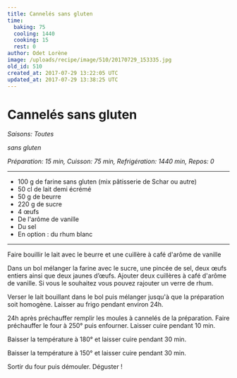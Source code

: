 ```yaml
---
title: Cannelés sans gluten
time:
  baking: 75
  cooling: 1440
  cooking: 15
  rest: 0
author: Odet Lorène
image: /uploads/recipe/image/510/20170729_153335.jpg
old_id: 510
created_at: 2017-07-29 13:22:05 UTC
updated_at: 2017-07-29 13:38:25 UTC
---
```


# Cannelés sans gluten

_Saisons: Toutes_

_sans gluten_

_Préparation: 15 min, Cuisson: 75 min, Refrigération: 1440 min, Repos: 0_

---

- 100 g de farine sans gluten (mix pâtisserie de Schar ou autre)
- 50 cl de lait demi écrémé
- 50 g de beurre
- 220 g de sucre
- 4 œufs
- De l'arôme de vanille
- Du sel
- En option : du rhum blanc

---

Faire bouillir le lait avec le beurre et une cuillère à café d'arôme de vanille

Dans un bol mélanger la farine avec le sucre, une pincée de sel, deux œufs entiers ainsi que deux jaunes d’œufs. Ajouter deux cuillères à café d'arôme de vanille. Si vous le souhaitez vous pouvez rajouter un verre de rhum.

Verser le lait bouillant dans le bol puis mélanger jusqu'à que la préparation soit homogène. Laisser au frigo pendant environ 24h.

24h après préchauffer remplir les moules à cannelés de la préparation. Faire préchauffer le four à 250° puis enfourner. Laisser cuire pendant 10 min.

Baisser la température à 180° et laisser cuire pendant 30 min.

Baisser la température à 150° et laisser cuire pendant 30 min.

Sortir du four puis démouler. Déguster !

